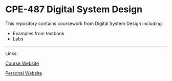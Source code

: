 # CPE-487 Digital System Design 
This repository contains coursework from Digital System Design including:
* Examples from textbook
* Labs

---

Links:

[Course Website](https://sites.google.com/view/ece487/home?authuser=0)

[Personal Website](https://sites.google.com/stevens.edu/zikangsheng)
